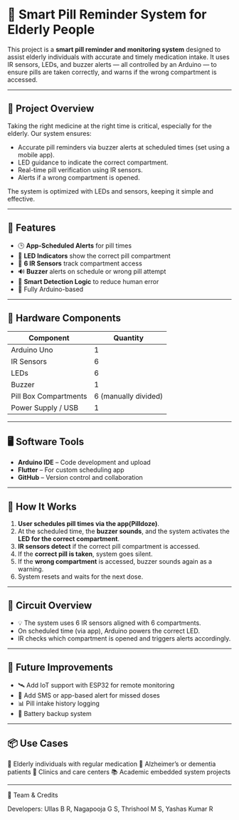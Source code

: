 # 💊 Smart Pill Reminder System for Elderly People

This project is a **smart pill reminder and monitoring system** designed to assist elderly individuals with accurate and timely medication intake. It uses IR sensors, LEDs, and buzzer alerts — all controlled by an Arduino — to ensure pills are taken correctly, and warns if the wrong compartment is accessed.

---

## 🚀 Project Overview

Taking the right medicine at the right time is critical, especially for the elderly. Our system ensures:
- Accurate pill reminders via buzzer alerts at scheduled times (set using a mobile app).
- LED guidance to indicate the correct compartment.
- Real-time pill verification using IR sensors.
- Alerts if a wrong compartment is opened.
  
The system is optimized with LEDs and sensors, keeping it simple and effective.

---

## 🧠 Features

- 🕒 **App-Scheduled Alerts** for pill times
- 🔦 **LED Indicators** show the correct pill compartment
- 👀 **6 IR Sensors** track compartment access
- 🔊 **Buzzer** alerts on schedule or wrong pill attempt
- 🧠 **Smart Detection Logic** to reduce human error
- 🧩 Fully Arduino-based

---

## 🔧 Hardware Components

| Component         | Quantity |
|------------------|----------|
| Arduino Uno       | 1        |
| IR Sensors        | 6        |
| LEDs              | 6        |
| Buzzer            | 1        |
| Pill Box Compartments | 6 (manually divided) |
| Power Supply / USB | 1        |

---

## 🖥️ Software Tools

- **Arduino IDE** – Code development and upload
- **Flutter** – For custom scheduling app 
- **GitHub** – Version control and collaboration

---

## 🧾 How It Works

1. **User schedules pill times via the app(Pilldoze)**.
2. At the scheduled time, the **buzzer sounds**, and the system activates the **LED for the correct compartment**.
3. **IR sensors detect** if the correct pill compartment is accessed.
4. If the **correct pill is taken**, system goes silent.
5. If the **wrong compartment** is accessed, buzzer sounds again as a warning.
6. System resets and waits for the next dose.

---

## 🔁 Circuit Overview

- 💡 The system uses 6 IR sensors aligned with 6 compartments.  
- On scheduled time (via app), Arduino powers the correct LED.  
- IR checks which compartment is opened and triggers alerts accordingly.

---
## 🔮 Future Improvements

- 🛰️ Add IoT support with ESP32 for remote monitoring
- 📱 Add SMS or app-based alert for missed doses
- 📊 Pill intake history logging
- 🔋 Battery backup system

---

## 📦 Use Cases

🧓 Elderly individuals with regular medication
🧠 Alzheimer’s or dementia patients
🏥 Clinics and care centers
📚 Academic embedded system projects

---

👥 Team & Credits

Developers:
Ullas B R,
Nagapooja G S,
Thrishool M S,
Yashas Kumar R 
